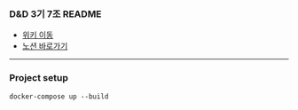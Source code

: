 ### D&D 3기 7조 README

* [위키 이동](https://github.com/dnd-mentee-3rd/dnd-mentee-3rd-7-repo/wiki)
* [노션 바로가기](https://www.notion.so/Index-eb8608900f264739af9c330b4e7c7b29)

--- 

### Project setup 

```
docker-compose up --build
```








